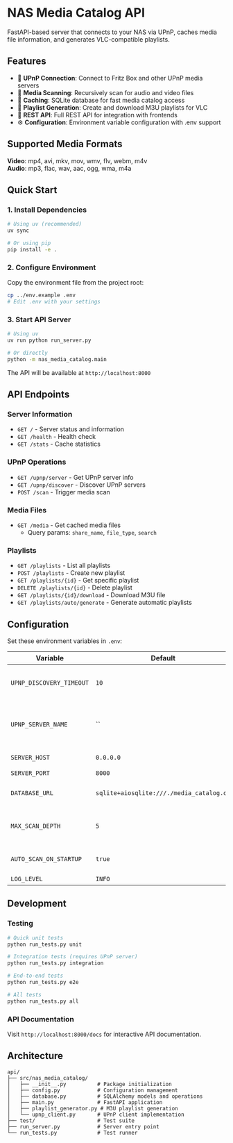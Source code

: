 # NAS Media Catalog API

FastAPI-based server that connects to your NAS via UPnP, caches media file information, and generates VLC-compatible playlists.

## Features

- 🔌 **UPnP Connection**: Connect to Fritz Box and other UPnP media servers
- 📁 **Media Scanning**: Recursively scan for audio and video files
- 💾 **Caching**: SQLite database for fast media catalog access
- 🎵 **Playlist Generation**: Create and download M3U playlists for VLC
- 🚀 **REST API**: Full REST API for integration with frontends
- ⚙️ **Configuration**: Environment variable configuration with .env support

## Supported Media Formats

**Video**: mp4, avi, mkv, mov, wmv, flv, webm, m4v  
**Audio**: mp3, flac, wav, aac, ogg, wma, m4a

## Quick Start

### 1. Install Dependencies

```bash
# Using uv (recommended)
uv sync

# Or using pip
pip install -e .
```

### 2. Configure Environment

Copy the environment file from the project root:

```bash
cp ../env.example .env
# Edit .env with your settings
```

### 3. Start API Server

```bash
# Using uv
uv run python run_server.py

# Or directly
python -m nas_media_catalog.main
```

The API will be available at `http://localhost:8000`

## API Endpoints

### Server Information
- `GET /` - Server status and information
- `GET /health` - Health check
- `GET /stats` - Cache statistics

### UPnP Operations
- `GET /upnp/server` - Get UPnP server info
- `GET /upnp/discover` - Discover UPnP servers
- `POST /scan` - Trigger media scan

### Media Files
- `GET /media` - Get cached media files
  - Query params: `share_name`, `file_type`, `search`

### Playlists
- `GET /playlists` - List all playlists
- `POST /playlists` - Create new playlist
- `GET /playlists/{id}` - Get specific playlist
- `DELETE /playlists/{id}` - Delete playlist
- `GET /playlists/{id}/download` - Download M3U file
- `GET /playlists/auto/generate` - Generate automatic playlists

## Configuration

Set these environment variables in `.env`:

| Variable | Default | Description |
|----------|---------|-------------|
| `UPNP_DISCOVERY_TIMEOUT` | `10` | UPnP discovery timeout in seconds |
| `UPNP_SERVER_NAME` | `` | Specific UPnP server name (empty = auto-discover) |
| `SERVER_HOST` | `0.0.0.0` | Server bind address |
| `SERVER_PORT` | `8000` | Server port |
| `DATABASE_URL` | `sqlite+aiosqlite:///./media_catalog.db` | Database connection string |
| `MAX_SCAN_DEPTH` | `5` | Maximum directory depth for scanning |
| `AUTO_SCAN_ON_STARTUP` | `true` | Automatically scan on server start |
| `LOG_LEVEL` | `INFO` | Logging level |

## Development

### Testing

```bash
# Quick unit tests
python run_tests.py unit

# Integration tests (requires UPnP server)
python run_tests.py integration

# End-to-end tests
python run_tests.py e2e

# All tests
python run_tests.py all
```

### API Documentation

Visit `http://localhost:8000/docs` for interactive API documentation.

## Architecture

```
api/
├── src/nas_media_catalog/
│   ├── __init__.py          # Package initialization
│   ├── config.py            # Configuration management
│   ├── database.py          # SQLAlchemy models and operations
│   ├── main.py              # FastAPI application
│   ├── playlist_generator.py # M3U playlist generation
│   └── upnp_client.py       # UPnP client implementation
├── test/                    # Test suite
├── run_server.py            # Server entry point
└── run_tests.py             # Test runner
```
